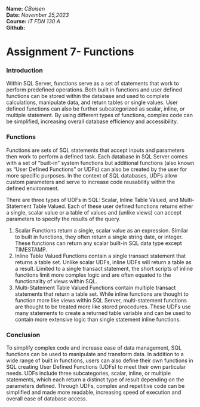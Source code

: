 **Name:**  *CBoisen*  
**Date:** *November 25,2023*  
**Course:** *IT FDN 130 A*  
**Github:** 

# Assignment 7- Functions

### Introduction

Within SQL Server, functions serve as a set of statements that work to perform predefined operations. Both built in functions and user defined functions can be stored within the database and used to complete calculations, manipulate data, and return tables or single values. User defined functions can also be further subcategorized as scalar, inline, or multiple statement. By using different types of functions, complex code can be simplified, increasing overall database efficiency and accessibility. 

### Functions 

Functions are sets of SQL statements that accept inputs and parameters then work to perform a defined task. Each database in SQL Server comes with a set of “built-in” system functions but additional functions (also known as “User Defined Functions” or UDFs) can also be created by the user for more specific purposes. In the context of SQL databases, UDFs allow custom parameters and serve to increase code reusability within the defined environment. 

There are three types of UDFs in SQL: Scalar, Inline Table Valued, and Multi-Statement Table Valued. Each of these user defined functions returns either a single, scalar value or a table of values and (unlike views) can accept parameters to specify the results of the query. 

1. Scalar Functions return a single, scalar value as an expression. Similar to built in functions, they often return a single string date, or integer. These functions can return any scalar built-in SQL data type except TIMESTAMP. 
2. Inline Table Valued Functions contain a single transact statement that returns a table set. Unlike scalar UDFs, inline UDFs will return a table as a result. Limited to a single transact statement, the short scripts of inline functions limit more complex logic and are often equated to the functionality of views within SQL. 
3. Multi-Statement Table Valued Functions contain multiple transact statements that return a table set. While inline functions are thought to function more like views within SQL Server, multi-statement functions are thought to be treated more like stored procedures. These UDFs use many statements to create a returned table variable and can be used to contain more extensive logic than single statement inline functions. 


### Conclusion 

To simplify complex code and increase ease of data management, SQL functions can be used to manipulate and transform data. In addition to a wide range of built in functions, users can also define their own functions in SQL creating User Defined Functions (UDFs) to meet their own particular needs. UDFs include three subcategories, scalar, inline, or multiple statements, which each return a distinct type of result depending on the parameters defined. Through UDFs, complex and repetitive code can be simplified and made more readable, increasing speed of execution and overall ease of database access. 
